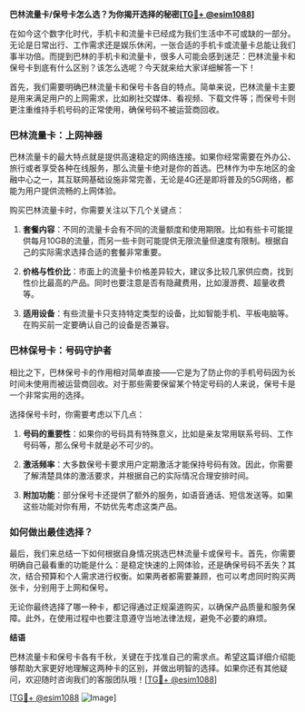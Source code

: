 **巴林流量卡/保号卡怎么选？为你揭开选择的秘密[[TG💪+ @esim1088](https://t.me/s/esim1088)]**

在如今这个数字化时代，手机卡和流量卡已经成为我们生活中不可或缺的一部分。无论是日常出行、工作需求还是娱乐休闲，一张合适的手机卡或流量卡总能让我们事半功倍。而提到巴林的手机卡和流量卡，很多人可能会感到迷茫：巴林流量卡和保号卡到底有什么区别？该怎么选呢？今天就来给大家详细解答一下！

首先，我们需要明确巴林流量卡和保号卡各自的特点。简单来说，巴林流量卡主要是用来满足用户的上网需求，比如刷社交媒体、看视频、下载文件等；而保号卡则更注重维持手机号码的正常使用，确保号码不被运营商回收。

### 巴林流量卡：上网神器

巴林流量卡的最大特点就是提供高速稳定的网络连接。如果你经常需要在外办公、旅行或者享受各种在线服务，那么流量卡绝对是你的首选。巴林作为中东地区的金融中心之一，其互联网基础设施非常完善，无论是4G还是即将普及的5G网络，都能为用户提供流畅的上网体验。

购买巴林流量卡时，你需要关注以下几个关键点：

1. **套餐内容**：不同的流量卡会有不同的流量额度和使用期限。比如有些卡可能提供每月10GB的流量，而另一些卡则可能提供无限流量但速度有限制。根据自己的实际需求选择合适的套餐非常重要。
   
2. **价格与性价比**：市面上的流量卡价格差异较大，建议多比较几家供应商，找到性价比最高的产品。同时也要注意是否有隐藏费用，比如漫游费、超量收费等。

3. **适用设备**：有些流量卡只支持特定类型的设备，比如智能手机、平板电脑等。在购买前一定要确认自己的设备是否兼容。

### 巴林保号卡：号码守护者

相比之下，巴林保号卡的作用相对简单直接——它是为了防止你的手机号码因为长时间未使用而被运营商回收。对于那些需要保留某个特定号码的人来说，保号卡是一个非常实用的选择。

选择保号卡时，你需要考虑以下几点：

1. **号码的重要性**：如果你的号码具有特殊意义，比如是亲友常用联系号码、工作号码等，那么保号卡就是必不可少的。

2. **激活频率**：大多数保号卡要求用户定期激活才能保持号码有效。因此，你需要了解清楚具体的激活要求，并根据自己的实际情况合理安排时间。

3. **附加功能**：部分保号卡还提供了额外的服务，如语音通话、短信发送等。如果这些功能对你有用，不妨优先考虑这类产品。

### 如何做出最佳选择？

最后，我们来总结一下如何根据自身情况挑选巴林流量卡或保号卡。首先，你需要明确自己最看重的功能是什么：是稳定快速的上网体验，还是确保号码不丢失？其次，结合预算和个人需求进行权衡。如果两者都需要兼顾，也可以考虑同时购买两张卡，分别用于上网和保号。

无论你最终选择了哪一种卡，都记得通过正规渠道购买，以确保产品质量和服务保障。此外，在使用过程中也要注意遵守当地法律法规，避免不必要的麻烦。

**结语**

巴林流量卡和保号卡各有千秋，关键在于找准自己的需求点。希望这篇详细介绍能够帮助大家更好地理解这两种卡的区别，并做出明智的选择。如果你还有其他疑问，欢迎随时咨询我们的客服团队哦！[[TG💪+ @esim1088](https://t.me/s/esim1088)]

[[TG💪+ @esim1088](https://t.me/s/esim1088) ![Image](https://i.postimg.cc/4NQfJmqS/Snipaste-2025-05-13-00-14-12.png)]